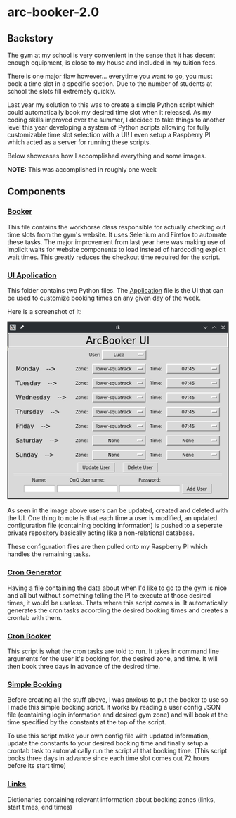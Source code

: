 # arc-booker-2.0

## Backstory

The gym at my school is very convenient in the sense that it has decent enough equipment, is close to my house and included in my tuition fees. 

There is one major flaw however... everytime you want to go, you must book a time slot in a specific section. Due to the number of students at school the slots fill extremely quickly.

Last year my solution to this was to create a simple Python script which could automatically book my desired time slot when it released. As my coding skills improved over the summer, I decided to take things to another level this year developing a system of Python scripts allowing for fully customizable time slot selection with a UI! I even setup a Raspberry PI which acted as a server for running these scripts.

Below showcases how I accomplished everything and some images.

**NOTE:** This was accomplished in roughly one week

## Components

### [Booker](https://github.com/trombonee/arc-booker-2.0/blob/main/booker.py)
This file contains the workhorse class responsible for actually checking out time slots from the gym's website. It uses Selenium and Firefox to automate these tasks. The major improvement from last year here was making use of implicit waits for website components to load instead of hardcoding explicit wait times. This greatly reduces the checkout time required for the script.

### [UI Application](https://github.com/trombonee/arc-booker-2.0/tree/main/userdata_app)
This folder contains two Python files. The [Application](https://github.com/trombonee/arc-booker-2.0/blob/main/userdata_app/application.py) file is the UI that can be used to customize booking times on any given day of the week.

Here is a screenshot of it:

![UI](https://raw.githubusercontent.com/trombonee/arc-booker-2.0/main/readme_img/arc-booker-ui.png)

As seen in the image above users can be updated, created and deleted with the UI. One thing to note is that each time a user is modified, an updated configuration file (containing booking information) is pushed to a seperate private repository basically acting like a non-relational database.

These configuration files are then pulled onto my Raspberry PI which handles the remaining tasks.

### [Cron Generator](https://github.com/trombonee/arc-booker-2.0/blob/main/generate_cron.py)
Having a file containing the data about when I'd like to go to the gym is nice and all but without something telling the PI to execute at those desired times, it would be useless. Thats where this script comes in. It automatically generates the cron tasks according the desired booking times and creates a crontab with them.

### [Cron Booker](https://github.com/trombonee/arc-booker-2.0/blob/main/cron_booker.py)
This script is what the cron tasks are told to run. It takes in command line arguments for the user it's booking for, the desired zone, and time. It will then book three days in advance of the desired time.

### [Simple Booking](https://github.com/trombonee/arc-booker-2.0/blob/main/simple_booking.py)
Before creating all the stuff above, I was anxious to put the booker to use so I made this simple booking script. It works by reading a user config JSON file (containing login information and desired gym zone) and will book at the time specified by the constants at the top of the script.

To use this script make your own config file with updated information, update the constants to your desired booking time and finally setup a crontab task to automatically run the script at that booking time. (This script books three days in advance since each time slot comes out 72 hours before its start time)

### [Links](https://github.com/trombonee/arc-booker-2.0/blob/main/links.py)
Dictionaries containing relevant information about booking zones (links, start times, end times)
